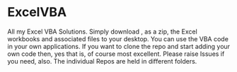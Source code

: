 # ExcelVBA
All my Excel VBA Solutions. Simply download , as a zip, the Excel workbooks and associated files to your desktop. You can use the VBA code in your own applications. If you want to clone the repo and start adding your own code then, yes that is, of course most excellent. Please raise Issues if you need, also. The individual Repos are held in different folders.
